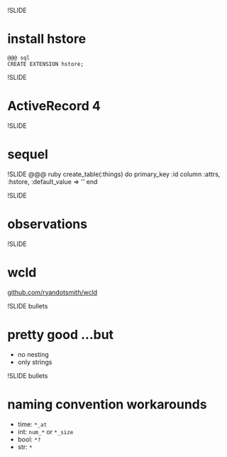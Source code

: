 !SLIDE
# install hstore
    @@@ sql
    CREATE EXTENSION hstore;

!SLIDE
# ActiveRecord 4

!SLIDE
# sequel

!SLIDE
    @@@ ruby
    create_table(:things) do
      primary_key :id
      column :attrs,
             :hstore,
             :default_value => ''
    end

!SLIDE
# observations

!SLIDE
# wcld
[github.com/ryandotsmith/wcld](https://github.com/ryandotsmith/wcld)

!SLIDE bullets
# pretty good …but
* no nesting
* only strings

!SLIDE bullets
# naming convention workarounds
* time: `*_at`
* int: `num_*` or `*_size`
* bool: `*?`
* str: `*`


